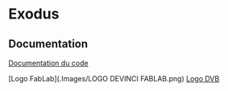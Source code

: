 # Exodus

## Documentation

[Documentation du code](./Software/Doc/html/index.html)

[Logo FabLab](.Images/LOGO DEVINCI FABLAB.png)
[Logo DVB](./Images/LogoDVB)
